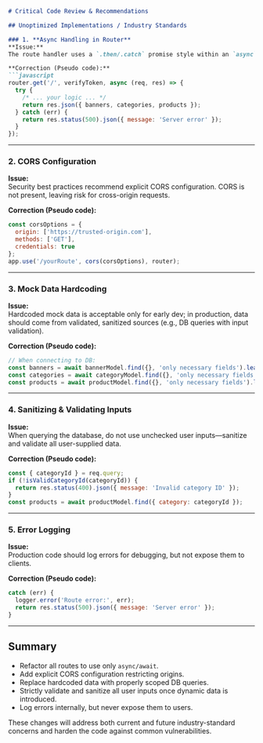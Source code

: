 ```markdown
# Critical Code Review & Recommendations

## Unoptimized Implementations / Industry Standards

### 1. **Async Handling in Router**
**Issue:**  
The route handler uses a `.then/.catch` promise style within an `async` function, but the entire handler is already `async`. This mixes paradigms and is less readable and industry standard would be to use only `async/await`.

**Correction (Pseudo code):**
```javascript
router.get('/', verifyToken, async (req, res) => {
  try {
    /* ... your logic ... */
    return res.json({ banners, categories, products });
  } catch (err) {
    return res.status(500).json({ message: 'Server error' });
  }
});
```

---

### 2. **CORS Configuration**
**Issue:**  
Security best practices recommend explicit CORS configuration. CORS is not present, leaving risk for cross-origin requests.

**Correction (Pseudo code):**
```javascript
const corsOptions = {
  origin: ['https://trusted-origin.com'],
  methods: ['GET'],
  credentials: true
};
app.use('/yourRoute', cors(corsOptions), router);
```

---

### 3. **Mock Data Hardcoding**
**Issue:**  
Hardcoded mock data is acceptable only for early dev; in production, data should come from validated, sanitized sources (e.g., DB queries with input validation).

**Correction (Pseudo code):**
```javascript
// When connecting to DB:
const banners = await bannerModel.find({}, 'only necessary fields').lean();
const categories = await categoryModel.find({}, 'only necessary fields').lean();
const products = await productModel.find({}, 'only necessary fields').lean();
```

---

### 4. **Sanitizing & Validating Inputs**
**Issue:**  
When querying the database, do not use unchecked user inputs—sanitize and validate all user-supplied data.

**Correction (Pseudo code):**
```javascript
const { categoryId } = req.query;
if (!isValidCategoryId(categoryId)) {
  return res.status(400).json({ message: 'Invalid category ID' });
}
const products = await productModel.find({ category: categoryId });
```

---

### 5. **Error Logging**
**Issue:**    
Production code should log errors for debugging, but not expose them to clients.

**Correction (Pseudo code):**
```javascript
catch (err) {
  logger.error('Route error:', err);
  return res.status(500).json({ message: 'Server error' });
}
```

---

## Summary

- Refactor all routes to use only `async/await`.
- Add explicit CORS configuration restricting origins.
- Replace hardcoded data with properly scoped DB queries.
- Strictly validate and sanitize all user inputs once dynamic data is introduced.
- Log errors internally, but never expose them to users.

These changes will address both current and future industry-standard concerns and harden the code against common vulnerabilities.
```